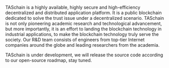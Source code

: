 TASchain is a highly available, highly secure and high-efficiency decentralized and distributed application platform. It is a public blockchain dedicated to solve the trust issue under a decentralized scenario. TASchain is not only pioneering academic research and technological advancement, but more importantly, it is an effort to landing the blockchain technology in industrial applications, to make the blockchain technology truly serve the society. Our R&D team consists of engineers from top-tier Internet companies around the globe and leading researchers from the academia.

TASchain is under development, we will release the source code according to our open-source roadmap, stay tuned.



